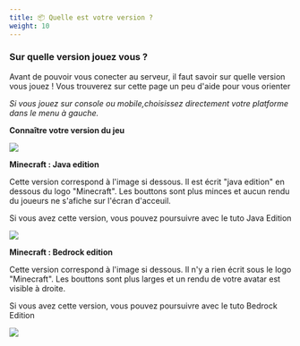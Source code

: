 ```yaml
---
title: 📦 Quelle est votre version ?
weight: 10
---
```


### **Sur quelle version jouez vous ?**

Avant de pouvoir vous conecter au serveur, il faut savoir sur quelle version vous jouez ! Vous trouverez sur cette page un peu d'aide pour vous orienter

_Si vous jouez sur console ou mobile,choisissez directement votre platforme dans le menu à gauche._

&#x20;

**Connaître votre version du jeu**

&#x20;

![](https://us-east-1.tixte.net/uploads/cdn.democraft.fr/pc0.png)

&#x20;

**Minecraft : Java edition**

Cette version correspond à l'image si dessous. Il est écrit "java edition" en dessous du logo "Minecraft". Les bouttons sont plus minces et aucun rendu du joueurs ne s'afiche sur l'écran d'acceuil.

Si vous avez cette version, vous pouvez poursuivre avec le tuto Java Edition

&#x20;

![](https://us-east-1.tixte.net/uploads/cdn.democraft.fr/pcjava.png)

&#x20;

**Minecraft : Bedrock edition**

Cette version correspond à l'image si dessous. Il n'y a rien écrit sous le logo "Minecraft". Les bouttons sont plus larges et un rendu de votre avatar est visible à droite.&#x20;

Si vous avez cette version, vous pouvez poursuivre avec le tuto Bedrock Edition

&#x20;

![](https://us-east-1.tixte.net/uploads/cdn.democraft.fr/pcbedrock.png)
